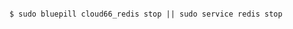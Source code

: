 <!-- layout:code post: database-backup_redis -->

```

$ sudo bluepill cloud66_redis stop || sudo service redis stop

```
